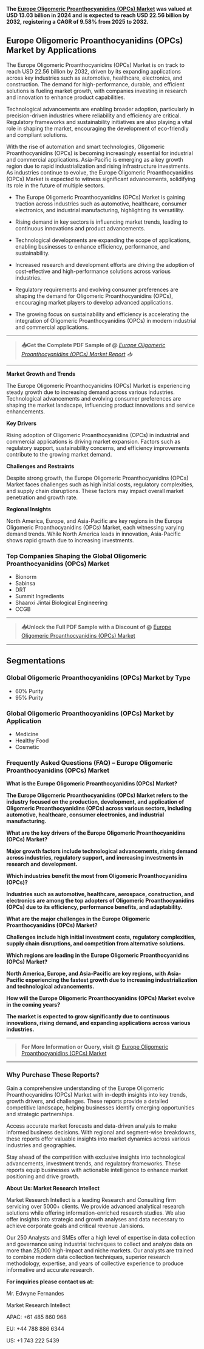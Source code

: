 <p><strong>The <a href="https://www.marketresearchintellect.com/download-sample/?rid=954690&amp;utm_source=Pulse-April-Europe&amp;utm_medium=852">Europe Oligomeric Proanthocyanidins (OPCs) Market</a> was valued at USD 13.03 billion in 2024 and is expected to reach USD 22.56 billion by 2032, registering a CAGR of 9.58% from 2025 to 2032.</strong></p><h2>Europe Oligomeric Proanthocyanidins (OPCs) Market by Applications&nbsp;</h2><p><p>The Europe Oligomeric Proanthocyanidins (OPCs) Market is on track to reach USD 22.56 billion by 2032, driven by its expanding applications across key industries such as automotive, healthcare, electronics, and construction. The demand for high-performance, durable, and efficient solutions is fueling market growth, with companies investing in research and innovation to enhance product capabilities.</p><p>Technological advancements are enabling broader adoption, particularly in precision-driven industries where reliability and efficiency are critical. Regulatory frameworks and sustainability initiatives are also playing a vital role in shaping the market, encouraging the development of eco-friendly and compliant solutions.</p><p>With the rise of automation and smart technologies, Oligomeric Proanthocyanidins (OPCs) is becoming increasingly essential for industrial and commercial applications. Asia-Pacific is emerging as a key growth region due to rapid industrialization and rising infrastructure investments. As industries continue to evolve, the Europe Oligomeric Proanthocyanidins (OPCs) Market is expected to witness significant advancements, solidifying its role in the future of multiple sectors.</p></p><ul><li><p>The Europe Oligomeric Proanthocyanidins (OPCs) Market is gaining traction across industries such as automotive, healthcare, consumer electronics, and industrial manufacturing, highlighting its versatility.</p></li><li><p>Rising demand in key sectors is influencing market trends, leading to continuous innovations and product advancements.</p></li><li><p>Technological developments are expanding the scope of applications, enabling businesses to enhance efficiency, performance, and sustainability.</p></li><li><p>Increased research and development efforts are driving the adoption of cost-effective and high-performance solutions across various industries.</p></li><li><p>Regulatory requirements and evolving consumer preferences are shaping the demand for Oligomeric Proanthocyanidins (OPCs), encouraging market players to develop advanced applications.</p></li><li><p>The growing focus on sustainability and efficiency is accelerating the integration of Oligomeric Proanthocyanidins (OPCs) in modern industrial and commercial applications.</p></li></ul><hr /><blockquote><p><strong><span class="font-[700]">📥Get the Complete PDF Sample of @ </span></strong><em><span class="font-[700]"><a href="https://www.marketresearchintellect.com/download-sample/?rid=954690&amp;utm_source=Pulse-April-Europe&amp;utm_medium=852" target="_blank" data-tracking-control-name="article-ssr-frontend-pulse_little-text-block" data-tracking-will-navigate="" data-test-link="">Europe Oligomeric Proanthocyanidins (OPCs) Market Report</a>&nbsp;📥</span></em></p></blockquote><hr /><p class="" data-start="77" data-end="360"><strong data-start="77" data-end="105">Market Growth and Trends</strong></p><p class="" data-start="77" data-end="360">The Europe Oligomeric Proanthocyanidins (OPCs) Market is experiencing steady growth due to increasing demand across various industries. Technological advancements and evolving consumer preferences are shaping the market landscape, influencing product innovations and service enhancements.</p><p class="" data-start="362" data-end="606"><strong data-start="362" data-end="377">Key Drivers</strong></p><p class="" data-start="362" data-end="606">Rising adoption of Oligomeric Proanthocyanidins (OPCs) in industrial and commercial applications is driving market expansion. Factors such as regulatory support, sustainability concerns, and efficiency improvements contribute to the growing market demand.</p><p class="" data-start="608" data-end="849"><strong data-start="608" data-end="637">Challenges and Restraints</strong></p><p class="" data-start="608" data-end="849">Despite strong growth, the Europe Oligomeric Proanthocyanidins (OPCs) Market faces challenges such as high initial costs, regulatory complexities, and supply chain disruptions. These factors may impact overall market penetration and growth rate.</p><p class="" data-start="851" data-end="1095"><strong data-start="851" data-end="872">Regional Insights</strong></p><p class="" data-start="851" data-end="1095">North America, Europe, and Asia-Pacific are key regions in the Europe Oligomeric Proanthocyanidins (OPCs) Market, each witnessing varying demand trends. While North America leads in innovation, Asia-Pacific shows rapid growth due to increasing investments.</p><p><h3>Top Companies Shaping the Global Oligomeric Proanthocyanidins (OPCs) Market </h3><ul><li>Bionorm</li><li>Sabinsa</li><li>DRT</li><li>Summit Ingredients</li><li>Shaanxi Jintai Biological Engineering</li><li>CCGB</li></ul></p><hr /><blockquote><p><strong>📥Unlock the Full PDF Sample with a Discount of @</strong> <a href="https://www.marketresearchintellect.com/ask-for-discount/?rid=954690&amp;utm_source=Pulse-April-Europe&amp;utm_medium=852">Europe Oligomeric Proanthocyanidins (OPCs) Market</a></p></blockquote><hr /><p><h2>Segmentations</h2><h3>Global Oligomeric Proanthocyanidins (OPCs) Market by Type</h3><ul><li>60% Purity</li><li>95% Purity</li></ul><h3>Global Oligomeric Proanthocyanidins (OPCs) Market by Application</h3><ul><li>Medicine</li><li>Healthy Food</li><li>Cosmetic</li></ul></p><h3><strong>Frequently Asked Questions (FAQ) &ndash; Europe Oligomeric Proanthocyanidins (OPCs) Market</strong></h3><p><strong>What is the Europe Oligomeric Proanthocyanidins (OPCs) Market?</strong></p><p><strong>The Europe Oligomeric Proanthocyanidins (OPCs) Market refers to the industry focused on the production, development, and application of Oligomeric Proanthocyanidins (OPCs) across various sectors, including automotive, healthcare, consumer electronics, and industrial manufacturing.</strong></p><p><strong>What are the key drivers of the Europe Oligomeric Proanthocyanidins (OPCs) Market?</strong></p><p><strong>Major growth factors include technological advancements, rising demand across industries, regulatory support, and increasing investments in research and development.</strong></p><p><strong>Which industries benefit the most from Oligomeric Proanthocyanidins (OPCs)?</strong></p><p><strong>Industries such as automotive, healthcare, aerospace, construction, and electronics are among the top adopters of Oligomeric Proanthocyanidins (OPCs) due to its efficiency, performance benefits, and adaptability.</strong></p><p><strong>What are the major challenges in the Europe Oligomeric Proanthocyanidins (OPCs) Market?</strong></p><p><strong>Challenges include high initial investment costs, regulatory complexities, supply chain disruptions, and competition from alternative solutions.</strong></p><p><strong>Which regions are leading in the Europe Oligomeric Proanthocyanidins (OPCs) Market?</strong></p><p><strong>North America, Europe, and Asia-Pacific are key regions, with Asia-Pacific experiencing the fastest growth due to increasing industrialization and technological advancements.</strong></p><p><strong>How will the Europe Oligomeric Proanthocyanidins (OPCs) Market evolve in the coming years?</strong></p><p><strong>The market is expected to grow significantly due to continuous innovations, rising demand, and expanding applications across various industries.</strong></p><hr /><blockquote><p><span class="font-[700]"><strong>For More Information or Query, visit&nbsp;@</strong>&nbsp;</span><span class="font-[700]"><a href="https://www.marketresearchintellect.com/product/global-oligomeric-proanthocyanidins-opcs-market/?utm_source=Linkedin&utm_medium=852" target="_blank" data-tracking-control-name="article-ssr-frontend-pulse_little-text-block" data-tracking-will-navigate="" data-test-link="">Europe Oligomeric Proanthocyanidins (OPCs) Market</a></span></p></blockquote><hr /><h3><strong data-start="0" data-end="31">Why Purchase These Reports?</strong></h3><p class="" data-start="35" data-end="297">Gain a comprehensive understanding of the Europe Oligomeric Proanthocyanidins (OPCs) Market with in-depth insights into key trends, growth drivers, and challenges. These reports provide a detailed competitive landscape, helping businesses identify emerging opportunities and strategic partnerships.</p><p class="" data-start="299" data-end="540">Access accurate market forecasts and data-driven analysis to make informed business decisions. With regional and segment-wise breakdowns, these reports offer valuable insights into market dynamics across various industries and geographies.</p><p class="" data-start="542" data-end="784">Stay ahead of the competition with exclusive insights into technological advancements, investment trends, and regulatory frameworks. These reports equip businesses with actionable intelligence to enhance market positioning and drive growth.</p><p><strong><span class="font-[700]">About Us: Market Research Intellect</span></strong></p><p><span class="">Market Research Intellect is a leading Research and Consulting firm servicing over 5000+ clients. We provide advanced analytical research solutions while offering information-enriched research studies.&nbsp;</span>We also offer insights into strategic and growth analyses and data necessary to achieve corporate goals and critical revenue Janisions.</p><p><span class="">Our 250 Analysts and SMEs offer a high level of expertise in data collection and governance using industrial techniques to collect and analyze data on more than 25,000 high-impact and niche markets. Our analysts are trained to combine modern data collection techniques, superior research methodology, expertise, and years of collective experience to produce informative and accurate research.</span></p><p><strong>For inquiries please contact us at:</strong></p><p>Mr. Edwyne Fernandes</p><p>Market Research Intellect</p><p>APAC: +61 485 860 968</p><p>EU: +44 788 886 6344</p><p>US: +1 743 222 5439</p>